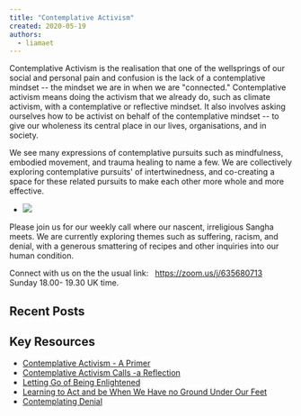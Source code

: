 ```yaml
---
title: "Contemplative Activism"
created: 2020-05-19
authors: 
  - liamaet
---
```


Contemplative Activism is the realisation that one of the wellsprings of our social and personal pain and confusion is the lack of a contemplative mindset -- the mindset we are in when we are "connected." Contemplative activism means doing the activism that we already do, such as climate activism, with a contemplative or reflective mindset. It also involves asking ourselves how to be activist on behalf of the contemplative mindset -- to give our wholeness its central place in our lives, organisations, and in society.

We see many expressions of contemplative pursuits such as mindfulness, embodied movement, and trauma healing to name a few. We are collectively exploring contemplative pursuits' of intertwinedness, and co-creating a space for these related pursuits to make each other more whole and more effective.

- ![](assets/images/img_20200419_131056.jpg)
    

Please join us for our weekly call where our nascent, irreligious Sangha meets. We are currently exploring themes such as suffering, racism, and denial, with a generous smattering of recipes and other inquiries into our human condition.

Connect with us on the the usual link:   https://zoom.us/j/635680713  
Sunday 18.00- 19.30 UK time.

## Recent Posts

## Key Resources

- [Contemplative Activism - A Primer](https://lifeitself.org/2020/06/11/contemplative-activism-a-primer/)
- [Contemplative Activism Calls -a Reflection](http://lifeitself.org/2020/06/05/contemplative-activism-calls-a-reflection/)
- [Letting Go of Being Enlightened](https://artearthtech.com/2020/03/25/letting-go-of-being-enlightened/)
- [Learning to Act and be When We Have no Ground Under Our Feet](http://lifeitself.org/2020/01/09/learning-to-act-and-be-when-we-have-no-ground-under-our-feet/)
- [Contemplating Denial](https://lifeitself.org/2020/06/13/contemplating-denial/)
